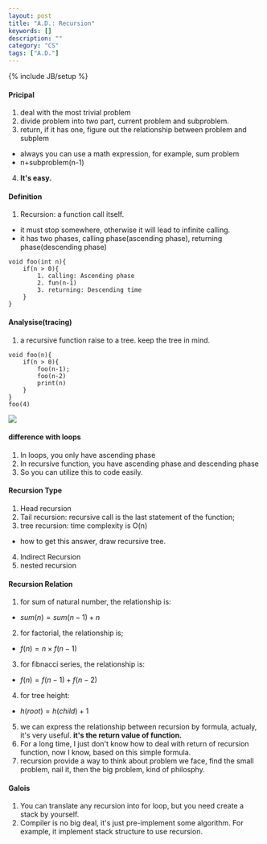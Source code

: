 ```yaml
---
layout: post
title: "A.D.: Recursion"
keywords: []
description: ""
category: "CS"
tags: ["A.D."]
---
```

{% include JB/setup %}

#### Pricipal
1. deal with the most trivial problem 
2. divide problem into two part, current problem and subproblem.
3. return, if it has one, figure out the relationship between problem and
   subplem
- always you can use a math expression, for example, sum problem
- n+subproblem(n-1)

4. **It's easy.**




#### Definition
1. Recursion: a function call itself.
- it must stop somewhere, otherwise it will lead to infinite calling.
- it has two phases, calling phase(ascending phase), returning phase(descending
  phase)

```code
void foo(int n){
    if(n > 0){
        1. calling: Ascending phase
        2. fun(n-1)
        3. returning: Descending time
    }
}
```





#### Analysise(tracing)
1. a recursive function raise to a tree. keep the tree in mind.
```code
void foo(n){
    if(n > 0){
        foo(n-1);
        foo(n-2)
        print(n)
    }
}
foo(4)
```
<img src="{{IMAGE_PATH}}/computer-science-algorithm-recursion.png">




#### difference with loops
1. In loops, you only have ascending phase
2. In recursive function, you have ascending phase and descending phase
3. So you can utilize this to code easily.

#### Recursion Type
1. Head recursion
2. Tail recursion: recursive call is the last statement of the function;
3. tree recursion: time complexity is O(n)
- how to get this answer, draw recursive tree.
4. Indirect Recursion
5. nested recursion


#### Recursion Relation
1. for sum of natural number, the relationship is:
- $sum(n)=sum(n-1)+n$
2. for factorial, the relationship is;
- $f(n) = n \times f(n-1)$
3. for fibnacci series, the relationship is:
- $f(n) = f(n-1) + f(n-2)$
4. for tree height: 
- $h(root) = h(child) + 1$
5. we can express the relationship between recursion by formula, actualy, it's
   very useful. **it's the return value of function.**
6. For a long time, I just don't know how to deal with return of recursion
   function, now I know, based on this simple formula.
7. recursion provide a way to think about problem we face, find the small
   problem, nail it, then the big problem, kind of philosphy.




#### Galois
1. You can translate any recursion into for loop, but you need create a stack by
   yourself.
2. Compiler is no big deal, it's just pre-implement some algorithm. For example,
   it implement stack structure to use recursion. 




